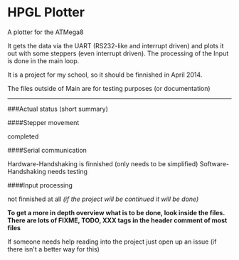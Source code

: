 HPGL Plotter
============

A plotter for the ATMega8

It gets the data via the UART (RS232-like and interrupt driven) and plots it out with some steppers (even interrupt driven).
The processing of the Input is done in the main loop.

It is a project for my school, so it should be finnished in April 2014.

The files outside of Main are for testing purposes (or documentation)

----------------------

###Actual status (short summary)

####Stepper movement

completed

####Serial communication

Hardware-Handshaking is finnished (only needs to be simplified)
Software-Handshaking needs testing

####Input processing

not finnished at all
_(if the project will be continued it will be done)_

**To get a more in depth overview what is to be done, look inside the files. There are lots of FIXME, TODO, XXX tags in the header comment of most files**

If someone needs help reading into the project just open up an issue (if there isn't a better way for this)
